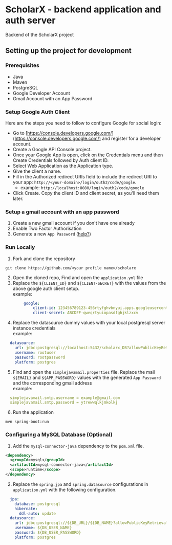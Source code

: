 # ScholarX - backend application and auth server 

Backend of the ScholarX project

## Setting up the project for development

### Prerequisites
* Java 
* Maven
* PostgreSQL
* Google Developer Account
* Gmail Account with an App Password 

### Setup Google Auth Client

Here are the steps you need to follow to configure Google for social login:
- Go to [https://console.developers.google.com/](https://console.developers.google.com/) and register for a developer account.
- Create a Google API Console project.
- Once your Google App is open, click on the Credentials menu and then Create Credentials followed by Auth client ID.
- Select Web Application as the Application type.
- Give the client a name.
- Fill in the Authorized redirect URIs field to include the redirect URI to your app: `http://<your-domain>/login/outh2/code/google`.
  - example: `http://localhost:8080/login/outh2/code/google`
- Click Create.
Copy the client ID and client secret, as you'll need them later.

### Setup a gmail account with an app password
1. Create a new gmail account if you don't have one already
2. Enable Two Factor Authorisation 
3. Generate a new `App Password` ([help?](https://support.google.com/mail/answer/185833?hl=en-GB))  

### Run Locally
1. Fork and clone the repository
```shell
git clone https://github.com/<your profile name>/scholarx
```
2. Open the cloned repo, Find and open the `application.yml` file
3. Replace the `${CLIENT_ID}` and `${CLIENT-SECRET}` with the values from the above google auth client setup.  
example:
```yaml
        google:
            client-id: 123456789123-456rtyfghvbnyui.apps.googleusercontent.com
            client-secret: ABCDEF-qweqrtyuiopasdfghjklzxcv
```  


4. Replace the datasource dummy values with your local postgresql server instance credentials  
example:
```yaml
  datasource:
    url: jdbc:postgresql://localhost:5432/scholarx_DB?allowPublicKeyRetrieval=true&useSSL=false&useUnicode=true&characterEncoding=UTF-8
    username: rootuser
    password: rootpassword
    platform: postgres
```

5. Find and open the `simplejavamail.properties` file. Replace the mail `${EMAIL}` and `${APP_PASSWORD}` values with the generated `App Password` and the corresponding gmail address  
example:
```yaml
  simplejavamail.smtp.username = example@gmail.com
  simplejavamail.smtp.password = ytrewwqlkjmkolkj
```

6. Run the application
```shell
mvn spring-boot:run
```

### Configuring a MySQL Database (Optional)

1. Add the `mysql-connector-java` dependency to the `pom.xml` file.
```xml
<dependency>
  <groupId>mysql</groupId>
  <artifactId>mysql-connector-java</artifactId>
  <scope>runtime</scope>
</dependency>
```

2. Replace the `spring.jpa` and `spring.datasource` configurations in `application.yml` with the following configuration.
```yaml
  jpa:
    database: postgresql
    hibernate:
      ddl-auto: update
  datasource:
    url: jdbc:postgresql://${DB_URL}/${DB_NAME}?allowPublicKeyRetrieval=true&useSSL=false&useUnicode=true&characterEncoding=UTF-8
    username: ${DB_USER_NAME}
    password: ${DB_USER_PASSWORD}
    platform: postgres
```
